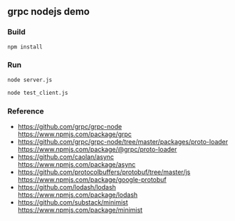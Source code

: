 ## grpc nodejs demo
### Build
```sh
npm install
```
### Run
```sh
node server.js
```

```sh
node test_client.js
```

### Reference
- https://github.com/grpc/grpc-node https://www.npmjs.com/package/grpc
- https://github.com/grpc/grpc-node/tree/master/packages/proto-loader https://www.npmjs.com/package/@grpc/proto-loader
- https://github.com/caolan/async https://www.npmjs.com/package/async
- https://github.com/protocolbuffers/protobuf/tree/master/js https://www.npmjs.com/package/google-protobuf
- https://github.com/lodash/lodash https://www.npmjs.com/package/lodash
- https://github.com/substack/minimist https://www.npmjs.com/package/minimist